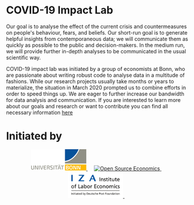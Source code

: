 # COVID-19 Impact Lab

Our goal is to analyse the effect of the current crisis and countermeasures on people's
behaviour, fears, and beliefs. Our short-run goal is to generate helpful insights from
contemporaneous data; we will communicate them as quickly as possible to the public and
decision-makers. In the medium run, we will provide further in-depth analyses to be
communicated in the usual scientific way.

COVID-19 impact lab was initiated by a group of economists at Bonn, who are passionate
about writing robust code to analyse data in a multitude of fashions. While our research
projects usually take months or years to materialize, the situation in March 2020
prompted us to combine efforts in order to speed things up. We are eager to further
increase our bandwidth for data analysis and communication. If you are interested to
learn more about our goals and research or want to contribute you can find all necessary
information [here](https://covid-19-impact-lab.readthedocs.io)


# Initiated by

<p align="center">

  <a href="https://www.uni-bonn.de">
     <img src="docs/source/_static/images/uni_bonn_logo.png" width="150"
     alt="Universität Bonn">
  </a>
  &emsp;

  <a href="https://www.iza.org">
     <img src="docs/source/_static/images/OSE_bonn_web.png" width="150"
     alt="Open Source Economics">
  </a>
  &emsp;

  <a href="https://www.iza.org">
     <img src="docs/source/_static/images/iza_logo.jpg" width="150" alt="IZA">
  </a>
  &emsp;

</p>

